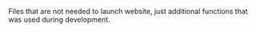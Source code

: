 Files that are not needed to launch website, just additional functions that was used during development. 
